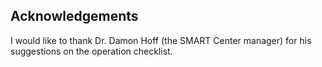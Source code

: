 ## Acknowledgements
I would like to thank Dr. Damon Hoff (the SMART Center manager) for his suggestions on the operation checklist. 
